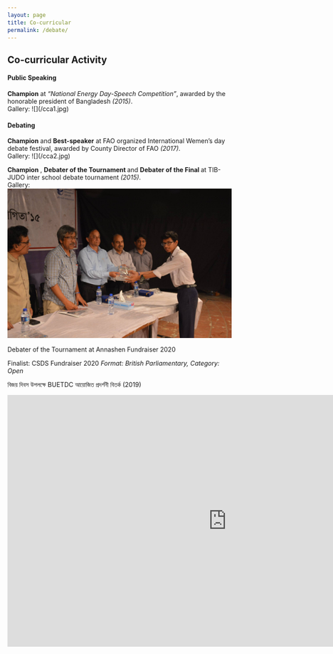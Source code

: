 ```yaml
---
layout: page
title: Co-curricular
permalink: /debate/
---
```


<h2> Co-curricular Activity </h2>
<h4> Public Speaking </h4>
<b>Champion</b> at <i>“National Energy Day-Speech Competition”</i>, awarded by the honorable president of Bangladesh <i>(2015)</i>.
<br>
Gallery:
![](/cca1.jpg)

<h4> Debating </h4>
<b>Champion</b> and <b>Best-speaker</b> at FAO organized International Wemen’s day debate festival, awarded by County Director of FAO <i>(2017)</i>.
<br>
Gallery:
![](/cca2.jpg)

<b>Champion</b> , <b>Debater of the Tournament </b> and <b>Debater of the Final </b> at TIB-JUDO inter school debate tournament <i>(2015)</i>.
<br>
Gallery:
![](/cca3.jpg)


Debater of the Tournament at Annashen Fundraiser 2020

Finalist: CSDS Fundraiser 2020 <i>Format: British Parliamentary, Category: Open </i>

বিজয় দিবস উপলক্ষে BUETDC আয়োজিত প্রদর্শনী বিতর্ক (2019)
<iframe width="984" height="566" src="https://www.youtube.com/embed/TFbpMQpopPw" frameborder="0" allow="accelerometer; autoplay; encrypted-media; gyroscope; picture-in-picture" allowfullscreen></iframe>
